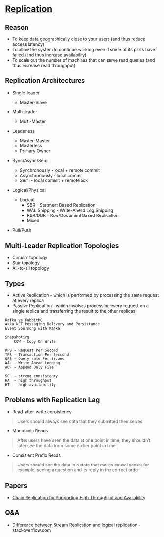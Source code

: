 # [Replication](https://en.wikipedia.org/wiki/Replication_(computing))


## Reason
- To keep data geographically close to your users (and thus reduce access latency) 
- To allow the system to continue working even if some of its parts have failed (and thus increase availability) 
- To scale out the number of machines that can serve read queries (and thus increase read throughput)

## Replication Architectures
- Single-leader
    - Master-Slave
- Multi-leader 
    - Multi-Master
- Leaderless
    - Master-Master
    - Masterless
    - Primary Owner

- Sync/Async/Semi
    - Synchronously  - local + remote commit
    - Asynchronously - local commit
    - Semi  - local commit + remote ack

- Logical/Physical
    - Logical
        - SBR           - Statment Based Replication
        - WAL Shipping  - Write-Ahead Log  Shipping
        - RBR/DBR       - Row/Document Based Replication
        - Mixed
- Pull/Push

## Multi-Leader Replication Topologies
- Circular topology
- Star topology
- All-to-all topology

## Types
- Active Replication - which is performed by processing the same request at every replica
- Passive Replication - which involves processing every request on a single replica and transferring the result to the other replicas


```
Kafka vs RabbitMQ
Akka.NET Messaging Delivery and Persistance
Event Soursong with Kafka

Snapshoting
    COW - Copy On Write

RPS - Request Per Second 
TPS - Transaction Per Seccond
QPS - Query rate Per Second 
WAL - Write Ahead Logging
AOF - Append Only File

SC  - strong consistency
HA  - high throughput
HT  - high availability
```

## Problems with Replication Lag 
- Read-after-write consistency 
> Users should always see data that they submitted themselves
- Monotonic Reads 
> After users have seen the data at one point in time, they shouldn’t later see the data from some earlier point in time
- Consistent Prefix Reads
> Users should see the data in a state that makes causal sense: for example, seeing a question and its reply in the correct order

## Papers
- [Chain Replication for Supporting High Throughput and Availability](https://www.cs.cornell.edu/home/rvr/papers/OSDI04.pdf)

## Q&A
- [Difference between Stream Replication and logical replication](https://stackoverflow.com/questions/33621906/difference-between-stream-replication-and-logical-replication) - stackoverflow.com

